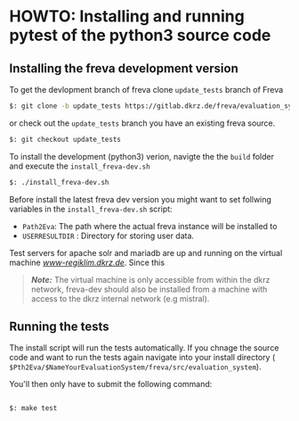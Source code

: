 # HOWTO: Installing and running pytest of the python3 source code

## Installing the freva development version
To get the devlopment branch of freva clone `update_tests` branch of Freva

```bash
$: git clone -b update_tests https://gitlab.dkrz.de/freva/evaluation_system.git
```

or check out the `update_tests` branch you have an existing freva source.

```bash
$: git checkout update_tests
```

To install the development (python3) verion, navigte the the `build` folder
and execute the `install_freva-dev.sh`

```bash
$: ./install_freva-dev.sh
```

Before install the latest freva dev version you might want to set follwing
variables in the `install_freva-dev.sh` script:

- `Path2Eva`: The path where the actual freva instance will be installed to
- `USERRESULTDIR` : Directory for storing user data.

Test servers for apache solr and mariadb are up and running on the virtual
machine *www-regiklim.dkrz.de*. Since this

> **_Note:_** The virtual machine is only accessible from within the dkrz network, freva-dev should also be installed from a machine with access to the dkrz internal network (e.g mistral).

## Running the tests

The install script will run the tests automatically. If you chnage the source
code and want to run the tests again navigate into your install directory (
`$Pth2Eva/$NameYourEvaluationSystem/freva/src/evaluation_system`). 

You'll then only have to submit the following command:

```bash

$: make test

```
